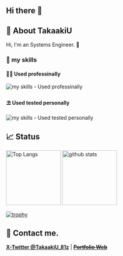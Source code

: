 ## Hi there 👋

## 🤖 About TakaakiU
Hi, I'm an Systems Engineer. 🤝

### 🌱 my skills

#### 👨‍💻 Used professinally
<img alt="my skills - Used professinally" src="https://skillicons.dev/icons?theme=light&perline=8&i=cs,c,cpp,py,dotnet,mysql,powershell,bash,azure,vscode,visualstudio,windows,linux,redhat" />

#### ⛱ Used tested personally
<img alt="my skills - Used tested personally" src="https://skillicons.dev/icons?theme=light&perline=8&i=html,css,java,js,jquery,php,dart,swift,flutter,qt,git,github,gitlab,nodejs,npm,docker,kubernetes,cloudflare,eclipse,apple,ubuntu,debian,wordpress,notion,md,latex" />

## 📈 Status
<p align="left"> 
  <img alt="Top Langs" height="150px" src="https://github-readme-stats.vercel.app/api/top-langs/?username=takaakiu&layout=compact&show_icons=true" />
  <img alt="github stats" height="150px" src="https://github-readme-stats.vercel.app/api?username=takaakiu" />
</p>

[![trophy](https://github-profile-trophy.vercel.app/?username=takaakiu&margin-w=5)](https://github.com/takaakiu/)

## 📨 Contact me.

**[X-Twitter @TakaakiU_81z](https://x.com/takaakiu_81z)** | ~~**[Portfolio Web](https://xxxx)**~~

<!--
**TakaakiU/TakaakiU** is a ✨ _special_ ✨ repository because its `README.md` (this file) appears on your GitHub profile.

Here are some ideas to get you started:

- 🔭 I’m currently working on ...
- 🌱 I’m currently learning ...
- 👯 I’m looking to collaborate on ...
- 🤔 I’m looking for help with ...
- 💬 Ask me about ...
- 📫 How to reach me: ...
- 😄 Pronouns: ...
- ⚡ Fun fact: ...
-->
